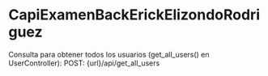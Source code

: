# CapiExamenBackErickElizondoRodriguez

Consulta para obtener todos los usuarios (get_all_users() en UserController): 
    POST: {url}/api/get_all_users